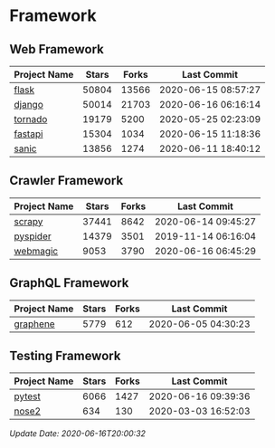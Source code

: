 # Framework

## Web Framework

| Project Name | Stars | Forks | Last Commit |
| ------------ | ----- | ----- | ----------- |
| [flask](https://github.com/pallets/flask) | 50804 | 13566 | 2020-06-15 08:57:27 |
| [django](https://github.com/django/django) | 50014 | 21703 | 2020-06-16 06:16:14 |
| [tornado](https://github.com/tornadoweb/tornado) | 19179 | 5200 | 2020-05-25 02:23:09 |
| [fastapi](https://github.com/tiangolo/fastapi) | 15304 | 1034 | 2020-06-15 11:18:36 |
| [sanic](https://github.com/huge-success/sanic) | 13856 | 1274 | 2020-06-11 18:40:12 |

## Crawler Framework

| Project Name | Stars | Forks | Last Commit |
| ------------ | ----- | ----- | ----------- |
| [scrapy](https://github.com/scrapy/scrapy) | 37441 | 8642 | 2020-06-14 09:45:27 |
| [pyspider](https://github.com/binux/pyspider) | 14379 | 3501 | 2019-11-14 06:16:04 |
| [webmagic](https://github.com/code4craft/webmagic) | 9053 | 3790 | 2020-06-16 06:45:29 |

## GraphQL Framework

| Project Name | Stars | Forks | Last Commit |
| ------------ | ----- | ----- | ----------- |
| [graphene](https://github.com/graphql-python/graphene) | 5779 | 612 | 2020-06-05 04:30:23 |

## Testing Framework

| Project Name | Stars | Forks | Last Commit |
| ------------ | ----- | ----- | ----------- |
| [pytest](https://github.com/pytest-dev/pytest) | 6066 | 1427 | 2020-06-16 09:39:36 |
| [nose2](https://github.com/nose-devs/nose2) | 634 | 130 | 2020-03-03 16:52:03 |

*Update Date: 2020-06-16T20:00:32*